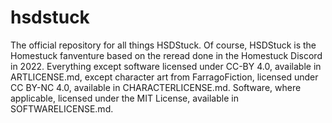 # hsdstuck
The official repository for all things HSDStuck.
Of course, HSDStuck is the Homestuck fanventure based on the reread done in the Homestuck Discord in 2022.
Everything except software licensed under CC-BY 4.0, available in ARTLICENSE.md, except character art from FarragoFiction, licensed under CC BY-NC 4.0, available in CHARACTERLICENSE.md.
Software, where applicable, licensed under the MIT License, available in SOFTWARELICENSE.md.